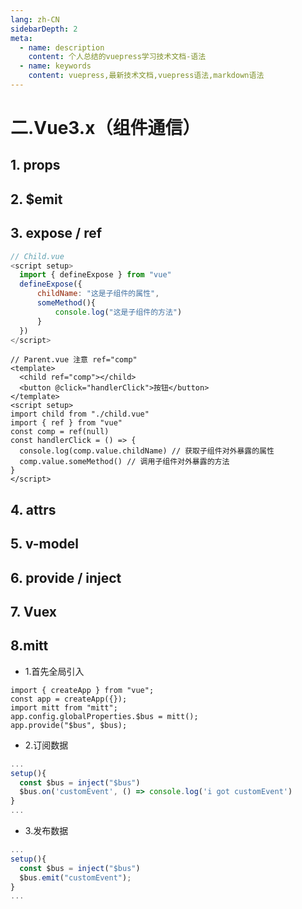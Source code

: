 ```yaml
---
lang: zh-CN
sidebarDepth: 2
meta:
  - name: description
    content: 个人总结的vuepress学习技术文档-语法
  - name: keywords
    content: vuepress,最新技术文档,vuepress语法,markdown语法
---
```


# 二.Vue3.x（组件通信）

## 1. props

<demo src="./1.1.vue"></demo>

## 2. \$emit

## 3. expose / ref

```js
// Child.vue
<script setup>
  import { defineExpose } from "vue"
  defineExpose({
      childName: "这是子组件的属性",
      someMethod(){
          console.log("这是子组件的方法")
      }
  })
</script>
```

```vue
// Parent.vue 注意 ref="comp"
<template>
  <child ref="comp"></child>
  <button @click="handlerClick">按钮</button>
</template>
<script setup>
import child from "./child.vue"
import { ref } from "vue"
const comp = ref(null)
const handlerClick = () => {
  console.log(comp.value.childName) // 获取子组件对外暴露的属性
  comp.value.someMethod() // 调用子组件对外暴露的方法
}
</script>
```

## 4. attrs

## 5. v-model

## 6. provide / inject

## 7. Vuex

## 8.mitt

- 1.首先全局引入

```js{4,5}
import { createApp } from "vue";
const app = createApp({});
import mitt from "mitt";
app.config.globalProperties.$bus = mitt();
app.provide("$bus", $bus);
```

- 2.订阅数据

```js
...
setup(){
  const $bus = inject("$bus")
  $bus.on('customEvent', () => console.log('i got customEvent')
}
...
```

- 3.发布数据

```js
...
setup(){
  const $bus = inject("$bus")
  $bus.emit("customEvent");
}
...
```
